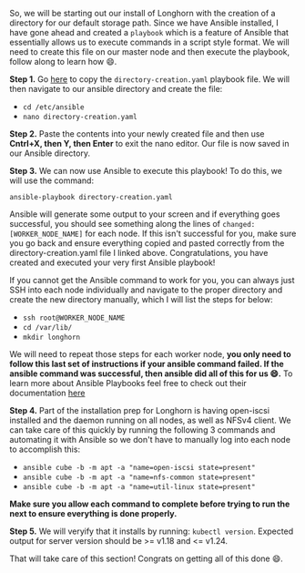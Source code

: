 So, we will be starting out our install of Longhorn with the creation of a directory for our default storage path.  Since we have Ansible installed, I have gone ahead and created a ``playbook`` which is a feature of Ansible that essentially allows us to execute commands in a script style format.  We will need to create this file on our master node and then execute the playbook, follow along to learn how 😄.  

**Step 1.** Go [here](https://github.com/jski90/raspberry_pi_k3s_cluster/blob/main/configs/longhorn/directory-creation.yaml) to copy the ``directory-creation.yaml`` playbook file.  We will then navigate to our ansible directory and create the file:

- ``cd /etc/ansible``
- ``nano directory-creation.yaml``

**Step 2.** Paste the contents into your newly created file and then use **Cntrl+X, then Y, then Enter** to exit the nano editor.  Our file is now saved in our Ansible directory.  

**Step 3.** We can now use Ansible to execute this playbook!  To do this, we will use the command:

``ansible-playbook directory-creation.yaml``

Ansible will generate some output to your screen and if everything goes successful, you should see something along the lines of ``changed: [WORKER_NODE_NAME]`` for each node.  If this isn't successful for you, make sure you go back and ensure everything copied and pasted correctly from the directory-creation.yaml file I linked above.  Congratulations, you have created and executed your very first Ansible playbook!  

If you cannot get the Ansible command to work for you, you can always just SSH into each node individually and navigate to the proper directory and create the new directory manually, which I will list the steps for below:

- ``ssh root@WORKER_NODE_NAME``
- ``cd /var/lib/``
- ``mkdir longhorn``

We will need to repeat those steps for each worker node, **you only need to follow this last set of instructions if your ansible command failed.  If the ansible command was successful, then ansible did all of this for us 😄.**  To learn more about Ansible Playbooks feel free to check out their documentation [here](https://docs.ansible.com/ansible/latest/user_guide/playbooks.html)

**Step 4.** Part of the installation prep for Longhorn is having open-iscsi installed and the daemon running on all nodes, as well as NFSv4 client.  We can take care of this quickly by running the following 3 commands and automating it with Ansible so we don't have to manually log into each node to accomplish this:

- ``ansible cube -b -m apt -a "name=open-iscsi state=present"``
- ``ansible cube -b -m apt -a "name=nfs-common state=present"``
- ``ansible cube -b -m apt -a "name=util-linux state=present"``

**Make sure you allow each command to complete before trying to run the next to ensure everything is done properly.**

**Step 5.** We will veryify that it installs by running: ``kubectl version``.  Expected output for server version should be >= v1.18 and <= v1.24.

That will take care of this section!  Congrats on getting all of this done 😄.
